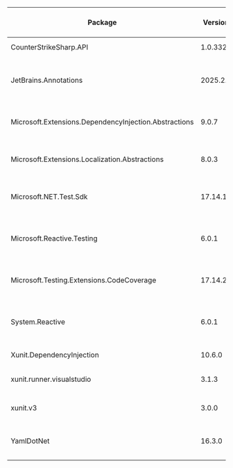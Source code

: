 | Package                                               | Version  | License Information Origin | License Expression | License Url                             | Copyright                                       | Authors                          | Package Project Url                                                                              |
| ----------------------------------------------------- | -------- | -------------------------- | ------------------ | --------------------------------------- | ----------------------------------------------- | -------------------------------- | ------------------------------------------------------------------------------------------------ |
| CounterStrikeSharp.API                                | 1.0.332  | Expression                 | GPL-3.0-only       | https://licenses.nuget.org/GPL-3.0-only |                                                 | Roflmuffin                       | http://docs.cssharp.dev/                                                                         |
| JetBrains.Annotations                                 | 2025.2.0 | Expression                 | MIT                | https://licenses.nuget.org/MIT          | Copyright (c) 2016-2025 JetBrains s.r.o.        | JetBrains                        | https://www.jetbrains.com/help/resharper/Code_Analysis__Code_Annotations.html                    |
| Microsoft.Extensions.DependencyInjection.Abstractions | 9.0.7    | Expression                 | MIT                | https://licenses.nuget.org/MIT          | © Microsoft Corporation. All rights reserved.   | Microsoft                        | https://dot.net/                                                                                 |
| Microsoft.Extensions.Localization.Abstractions        | 8.0.3    | Expression                 | MIT                | https://licenses.nuget.org/MIT          | © Microsoft Corporation. All rights reserved.   | Microsoft                        | https://asp.net/                                                                                 |
| Microsoft.NET.Test.Sdk                                | 17.14.1  | Expression                 | MIT                | https://licenses.nuget.org/MIT          | © Microsoft Corporation. All rights reserved.   | Microsoft                        | https://github.com/microsoft/vstest                                                              |
| Microsoft.Reactive.Testing                            | 6.0.1    | Expression                 | MIT                | https://licenses.nuget.org/MIT          | Copyright (c) .NET Foundation and Contributors. | .NET Foundation and Contributors | https://github.com/dotnet/reactive                                                               |
| Microsoft.Testing.Extensions.CodeCoverage             | 17.14.2  | Unknown                    |                    | https://aka.ms/deprecateLicenseUrl      | © Microsoft Corporation. All rights reserved.   | Microsoft                        | https://github.com/microsoft/codecoverage                                                        |
| System.Reactive                                       | 6.0.1    | Expression                 | MIT                | https://licenses.nuget.org/MIT          | Copyright (c) .NET Foundation and Contributors. | .NET Foundation and Contributors | https://github.com/dotnet/reactive                                                               |
| Xunit.DependencyInjection                             | 10.6.0   | Expression                 | MIT                | https://licenses.nuget.org/MIT          | Copyright © 2019                                | Wei Peng                         | https://github.com/pengweiqhca/Xunit.DependencyInjection/tree/main/src/Xunit.DependencyInjection |
| xunit.runner.visualstudio                             | 3.1.3    | Expression                 | Apache-2.0         | https://licenses.nuget.org/Apache-2.0   | Copyright (C) .NET Foundation                   | jnewkirk,bradwilson              |                                                                                                  |
| xunit.v3                                              | 3.0.0    | Expression                 | Apache-2.0         | https://licenses.nuget.org/Apache-2.0   | Copyright (C) .NET Foundation                   | jnewkirk,bradwilson              |                                                                                                  |
| YamlDotNet                                            | 16.3.0   | Expression                 | MIT                | https://licenses.nuget.org/MIT          | Copyright (c) Antoine Aubry and contributors    | Antoine Aubry                    | https://github.com/aaubry/YamlDotNet/wiki                                                        |
